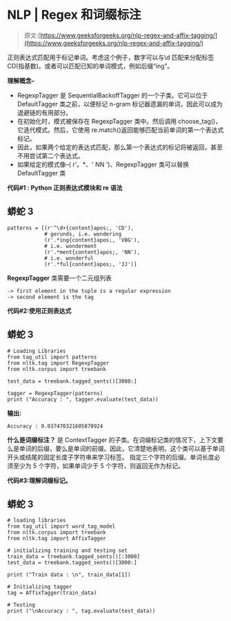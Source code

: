 # NLP | Regex 和词缀标注

> 原文:[https://www.geeksforgeeks.org/nlp-regex-and-affix-tagging/](https://www.geeksforgeeks.org/nlp-regex-and-affix-tagging/)

正则表达式匹配用于标记单词。考虑这个例子，数字可以与\d 匹配来分配标签 CD(指基数)。或者可以匹配已知的单词模式，例如后缀“ing”。

**理解概念–**

*   RegexpTagger 是 SequentialBackoffTagger 的一个子类。它可以位于 DefaultTagger 类之前，以便标记 n-gram 标记器遗漏的单词，因此可以成为退避链的有用部分。
*   在初始化时，模式被保存在 RegexpTagger 类中。然后调用 choose_tag()，它迭代模式。然后，它使用 re.match()返回能够匹配当前单词的第一个表达式标记。
*   因此，如果两个给定的表达式匹配，那么第一个表达式的标记将被返回，甚至不用尝试第二个表达式。
*   如果给定的模式像–( r’。*、' NN ')、RegexpTagger 类可以替换 DefaultTagger 类

**代码#1 : Python 正则表达式模块和 re 语法**

## 蟒蛇 3

```
patterns = [(r'^\d+{content}apos;, 'CD'),
            # gerunds, i.e. wondering
            (r'.*ing{content}apos;, 'VBG'),
            # i.e. wonderment
            (r'.*ment{content}apos;, 'NN'),
            # i.e. wonderful
            (r'.*ful{content}apos;, 'JJ')]
```

**RegexpTagger** 类需要一个二元组列表

```
-> first element in the tuple is a regular expression
-> second element is the tag
```

**代码#2:使用正则表达式**

## 蟒蛇 3

```
# Loading Libraries
from tag_util import patterns
from nltk.tag import RegexpTagger
from nltk.corpus import treebank

test_data = treebank.tagged_sents()[3000:]

tagger = RegexpTagger(patterns)
print ("Accuracy : ", tagger.evaluate(test_data))
```

**输出:**

```
Accuracy : 0.037470321605870924
```

**什么是词缀标注？**
是 ContextTagger 的子类。在词缀标记类的情况下，上下文要么是单词的后缀，要么是单词的前缀。因此，它清楚地表明，这个类可以基于单词开头或结尾的固定长度子字符串来学习标签。
指定三个字符的后缀。单词长度必须至少为 5 个字符，如果单词少于 5 个字符，则返回无作为标记。

**代码#3:理解词缀标记。**

## 蟒蛇 3

```
# loading libraries
from tag_util import word_tag_model
from nltk.corpus import treebank
from nltk.tag import AffixTagger

# initializing training and testing set   
train_data = treebank.tagged_sents()[:3000]
test_data = treebank.tagged_sents()[3000:]

print ("Train data : \n", train_data[1])

# Initializing tagger
tag = AffixTagger(train_data)

# Testing
print ("\nAccuracy : ", tag.evaluate(test_data))
```